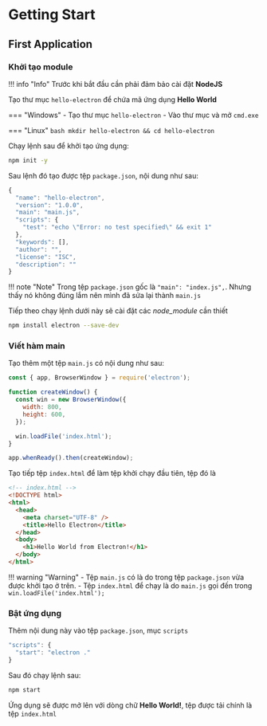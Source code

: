 # Getting Start

## First Application

### Khởi tạo module

!!! info "Info"
    Trước khi bắt đầu cần phải đảm bảo cài đặt __NodeJS__

Tạo thư mục `hello-electron` để chứa mã ứng dụng __Hello World__

=== "Windows"
    - Tạo thư mục `hello-electron`
    - Vào thư mục và mở `cmd.exe`

=== "Linux"
    ```bash
    mkdir hello-electron && cd hello-electron
    ```

Chạy lệnh sau để khởi tạo ứng dụng:

```bash
npm init -y
```

Sau lệnh đó tạo được tệp `package.json`, nội dung như sau:

```js title="package.json"
{
  "name": "hello-electron",
  "version": "1.0.0",
  "main": "main.js",
  "scripts": {
    "test": "echo \"Error: no test specified\" && exit 1"
  },
  "keywords": [],
  "author": "",
  "license": "ISC",
  "description": ""
}
```

!!! note "Note"
    Trong tệp `package.json` gốc là `"main": "index.js",`. Nhưng thấy nó không đúng lắm nên mình đã sửa lại thành `main.js`

Tiếp theo chạy lệnh dưới này sẽ cài đặt các _node_module_ cần thiết

```bash
npm install electron --save-dev
```

### Viết hàm main

Tạo thêm một tệp `main.js` có nội dung như sau:

```js title="main.js"
const { app, BrowserWindow } = require('electron');

function createWindow() {
  const win = new BrowserWindow({
    width: 800,
    height: 600,
  });

  win.loadFile('index.html');
}

app.whenReady().then(createWindow);
```

Tạo tiếp tệp `index.html` để làm tệp khởi chạy đầu tiên, tệp đó là

```html title="index.html"
<!-- index.html -->
<!DOCTYPE html>
<html>
  <head>
    <meta charset="UTF-8" />
    <title>Hello Electron</title>
  </head>
  <body>
    <h1>Hello World from Electron!</h1>
  </body>
</html>
```


!!! warning "Warning"
    - Tệp `main.js` có là do trong tệp `package.json` vừa được khởi tạo ở trên.
    - Tệp `index.html` để chạy là do `main.js` gọi đến trong `win.loadFile('index.html');`

### Bật ứng dụng

Thêm nội dung này vào tệp `package.json`, mục `scripts`

```js title="package.json"
"scripts": {
  "start": "electron ."
}
```

Sau đó chạy lệnh sau:

```bash
npm start
```

Ứng dụng sẽ được mở lên với dòng chữ __Hello World!__, tệp được tải chính là tệp `index.html`